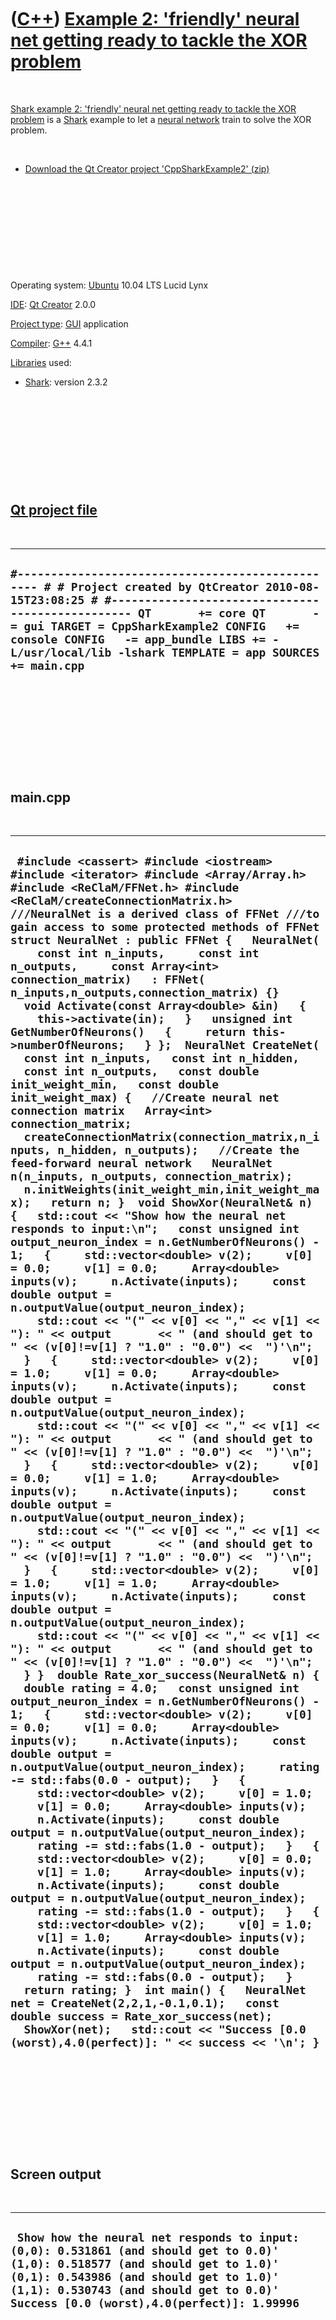 



 

 

 

 

 

([C++](Cpp.htm)) [Example 2: 'friendly' neural net getting ready to tackle the XOR problem](CppSharkExample2.htm)
=================================================================================================================

 

[Shark example 2: 'friendly' neural net getting ready to tackle the XOR
problem](CppSharkExample2.htm) is a [Shark](CppShark.htm) example to let
a [neural network](CppNeuralNetwork.htm) train to solve the XOR problem.

 

-   [Download the Qt Creator project
    'CppSharkExample2' (zip)](CppSharkExample2.zip)

 

 

 

 

 

Operating system: [Ubuntu](http://www.ubuntu.com) 10.04 LTS Lucid Lynx

[IDE](CppIde.htm): [Qt Creator](CppQtCreator.htm) 2.0.0

[Project type](CppQtProjectType.htm): [GUI](CppGui.htm) application

[Compiler](CppCompiler.htm): [G++](CppGpp.htm) 4.4.1

[Libraries](CppLibrary.htm) used:

-   [Shark](CppShark.htm): version 2.3.2

 

 

 

 

 

[Qt project file](CppQtProjectFile.htm)
---------------------------------------

 

  --------------------------------------------------------------------------------------------------------------------------------------------------------------------------------------------------------------------------------------------------------------------------------------------------------------------------------------------
  ` #------------------------------------------------- # # Project created by QtCreator 2010-08-15T23:08:25 # #------------------------------------------------- QT       += core QT       -= gui TARGET = CppSharkExample2 CONFIG   += console CONFIG   -= app_bundle LIBS += -L/usr/local/lib -lshark TEMPLATE = app SOURCES += main.cpp `
  --------------------------------------------------------------------------------------------------------------------------------------------------------------------------------------------------------------------------------------------------------------------------------------------------------------------------------------------

 

 

 

 

 

main.cpp
--------

 

  -------------------------------------------------------------------------------------------------------------------------------------------------------------------------------------------------------------------------------------------------------------------------------------------------------------------------------------------------------------------------------------------------------------------------------------------------------------------------------------------------------------------------------------------------------------------------------------------------------------------------------------------------------------------------------------------------------------------------------------------------------------------------------------------------------------------------------------------------------------------------------------------------------------------------------------------------------------------------------------------------------------------------------------------------------------------------------------------------------------------------------------------------------------------------------------------------------------------------------------------------------------------------------------------------------------------------------------------------------------------------------------------------------------------------------------------------------------------------------------------------------------------------------------------------------------------------------------------------------------------------------------------------------------------------------------------------------------------------------------------------------------------------------------------------------------------------------------------------------------------------------------------------------------------------------------------------------------------------------------------------------------------------------------------------------------------------------------------------------------------------------------------------------------------------------------------------------------------------------------------------------------------------------------------------------------------------------------------------------------------------------------------------------------------------------------------------------------------------------------------------------------------------------------------------------------------------------------------------------------------------------------------------------------------------------------------------------------------------------------------------------------------------------------------------------------------------------------------------------------------------------------------------------------------------------------------------------------------------------------------------------------------------------------------------------------------------------------------------------------------------------------------------------------------------------------------------------------------------------------------------------------------------------------------------------------------------------------------------------------------------------------------------------------------------------------------------------------------------------------------------------------------------------------------------------------------------------------------------------------------------------------------------------------------------------------------------------------------------------------------------------------------------------------------------------------------------------------------------------------------------------------------------------------------------
  ` #include <cassert> #include <iostream> #include <iterator> #include <Array/Array.h> #include <ReClaM/FFNet.h> #include <ReClaM/createConnectionMatrix.h>  ///NeuralNet is a derived class of FFNet ///to gain access to some protected methods of FFNet struct NeuralNet : public FFNet {   NeuralNet(     const int n_inputs,     const int n_outputs,     const Array<int> connection_matrix)   : FFNet( n_inputs,n_outputs,connection_matrix) {}   void Activate(const Array<double> &in)   {     this->activate(in);   }   unsigned int GetNumberOfNeurons()   {     return this->numberOfNeurons;   } };  NeuralNet CreateNet(   const int n_inputs,   const int n_hidden,   const int n_outputs,   const double init_weight_min,   const double init_weight_max) {   //Create neural net connection matrix   Array<int> connection_matrix;   createConnectionMatrix(connection_matrix,n_inputs, n_hidden, n_outputs);   //Create the feed-forward neural network   NeuralNet n(n_inputs, n_outputs, connection_matrix);   n.initWeights(init_weight_min,init_weight_max);   return n; }  void ShowXor(NeuralNet& n) {   std::cout << "Show how the neural net responds to input:\n";   const unsigned int output_neuron_index = n.GetNumberOfNeurons() - 1;   {     std::vector<double> v(2);     v[0] = 0.0;     v[1] = 0.0;     Array<double> inputs(v);     n.Activate(inputs);     const double output = n.outputValue(output_neuron_index);     std::cout << "(" << v[0] << "," << v[1] << "): " << output       << " (and should get to " << (v[0]!=v[1] ? "1.0" : "0.0") <<  ")'\n";   }   {     std::vector<double> v(2);     v[0] = 1.0;     v[1] = 0.0;     Array<double> inputs(v);     n.Activate(inputs);     const double output = n.outputValue(output_neuron_index);     std::cout << "(" << v[0] << "," << v[1] << "): " << output       << " (and should get to " << (v[0]!=v[1] ? "1.0" : "0.0") <<  ")'\n";   }   {     std::vector<double> v(2);     v[0] = 0.0;     v[1] = 1.0;     Array<double> inputs(v);     n.Activate(inputs);     const double output = n.outputValue(output_neuron_index);     std::cout << "(" << v[0] << "," << v[1] << "): " << output       << " (and should get to " << (v[0]!=v[1] ? "1.0" : "0.0") <<  ")'\n";   }   {     std::vector<double> v(2);     v[0] = 1.0;     v[1] = 1.0;     Array<double> inputs(v);     n.Activate(inputs);     const double output = n.outputValue(output_neuron_index);     std::cout << "(" << v[0] << "," << v[1] << "): " << output       << " (and should get to " << (v[0]!=v[1] ? "1.0" : "0.0") <<  ")'\n";   } }  double Rate_xor_success(NeuralNet& n) {   double rating = 4.0;   const unsigned int output_neuron_index = n.GetNumberOfNeurons() - 1;   {     std::vector<double> v(2);     v[0] = 0.0;     v[1] = 0.0;     Array<double> inputs(v);     n.Activate(inputs);     const double output = n.outputValue(output_neuron_index);     rating -= std::fabs(0.0 - output);   }   {     std::vector<double> v(2);     v[0] = 1.0;     v[1] = 0.0;     Array<double> inputs(v);     n.Activate(inputs);     const double output = n.outputValue(output_neuron_index);     rating -= std::fabs(1.0 - output);   }   {     std::vector<double> v(2);     v[0] = 0.0;     v[1] = 1.0;     Array<double> inputs(v);     n.Activate(inputs);     const double output = n.outputValue(output_neuron_index);     rating -= std::fabs(1.0 - output);   }   {     std::vector<double> v(2);     v[0] = 1.0;     v[1] = 1.0;     Array<double> inputs(v);     n.Activate(inputs);     const double output = n.outputValue(output_neuron_index);     rating -= std::fabs(0.0 - output);   }   return rating; }  int main() {   NeuralNet net = CreateNet(2,2,1,-0.1,0.1);   const double success = Rate_xor_success(net);   ShowXor(net);   std::cout << "Success [0.0 (worst),4.0(perfect)]: " << success << '\n'; }`
  -------------------------------------------------------------------------------------------------------------------------------------------------------------------------------------------------------------------------------------------------------------------------------------------------------------------------------------------------------------------------------------------------------------------------------------------------------------------------------------------------------------------------------------------------------------------------------------------------------------------------------------------------------------------------------------------------------------------------------------------------------------------------------------------------------------------------------------------------------------------------------------------------------------------------------------------------------------------------------------------------------------------------------------------------------------------------------------------------------------------------------------------------------------------------------------------------------------------------------------------------------------------------------------------------------------------------------------------------------------------------------------------------------------------------------------------------------------------------------------------------------------------------------------------------------------------------------------------------------------------------------------------------------------------------------------------------------------------------------------------------------------------------------------------------------------------------------------------------------------------------------------------------------------------------------------------------------------------------------------------------------------------------------------------------------------------------------------------------------------------------------------------------------------------------------------------------------------------------------------------------------------------------------------------------------------------------------------------------------------------------------------------------------------------------------------------------------------------------------------------------------------------------------------------------------------------------------------------------------------------------------------------------------------------------------------------------------------------------------------------------------------------------------------------------------------------------------------------------------------------------------------------------------------------------------------------------------------------------------------------------------------------------------------------------------------------------------------------------------------------------------------------------------------------------------------------------------------------------------------------------------------------------------------------------------------------------------------------------------------------------------------------------------------------------------------------------------------------------------------------------------------------------------------------------------------------------------------------------------------------------------------------------------------------------------------------------------------------------------------------------------------------------------------------------------------------------------------------------------------------------------------------------------------------------

 

 

 

 

 

Screen output
-------------

 

  ---------------------------------------------------------------------------------------------------------------------------------------------------------------------------------------------------------------------------------------------------------------
  ` Show how the neural net responds to input: (0,0): 0.531861 (and should get to 0.0)' (1,0): 0.518577 (and should get to 1.0)' (0,1): 0.543986 (and should get to 1.0)' (1,1): 0.530743 (and should get to 0.0)' Success [0.0 (worst),4.0(perfect)]: 1.99996`
  ---------------------------------------------------------------------------------------------------------------------------------------------------------------------------------------------------------------------------------------------------------------

 

 

 

 

 





 

[![Valid XHTML 1.0 Strict](valid-xhtml10.png){width="88"
height="31"}](http://validator.w3.org/check?uri=referer)
